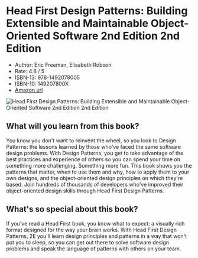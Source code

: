 # Head First Design Patterns: Building Extensible and Maintainable Object-Oriented Software 2nd Edition 2nd Edition

* Author: Eric Freeman, Elisabeth Robson
* Rate: 4.8 / 5
* ISBN-13: 978-1492078005
* ISBN-10: 149207800X
* [Amazon url](https://www.amazon.com/dp/149207800X/?coliid=I38WFJTE0ULIY0&colid=1CNL2S9M9DD6L&psc=1&ref_=lv_ov_lig_dp_it)

![Head First Design Patterns: Building Extensible and Maintainable Object-Oriented Software 2nd Edition 2nd Edition](https://images-na.ssl-images-amazon.com/images/I/51rmlxN57sL._SX430_BO1,204,203,200_.jpg)



## What will you learn from this book?

You know you don't want to reinvent the wheel, so you look to Design Patterns: the lessons learned by those who've faced the same software design problems. With Design Patterns, you get to take advantage of the best practices and experience of others so you can spend your time on something more challenging. Something more fun. This book shows you the patterns that matter, when to use them and why, how to apply them to your own designs, and the object-oriented design principles on which they're based. Join hundreds of thousands of developers who've improved their object-oriented design skills through Head First Design Patterns.

## What's so special about this book?

If you've read a Head First book, you know what to expect: a visually rich format designed for the way your brain works. With Head First Design Patterns, 2E you'll learn design principles and patterns in a way that won't put you to sleep, so you can get out there to solve software design problems and speak the language of patterns with others on your team.